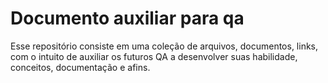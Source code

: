 # Documento auxiliar para qa
Esse repositório consiste em uma coleção de arquivos, documentos, links, com o intuito de auxiliar os futuros QA a desenvolver suas habilidade, conceitos, documentação e afins.
